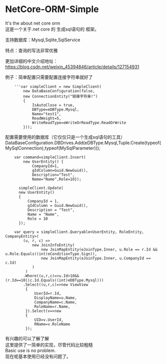 # NetCore-ORM-Simple
It's the about net core orm<br>
这是一个关于.net core 的 生成sql语句的 框架。<br>

支持数据库：Mysql,Sqlite,SqlService

特点：查询的写法非常优雅

更加详细的中文介绍地址：https://blog.csdn.net/weixin_45394846/article/details/127154931

例子：简单配置只需要配置连接字符串就好了

        '''var simpleClient = new SimpleClient(
            new DataBaseConfiguration(false,
            new ConnectionEntity("链接字符串!") 
            { 
                IsAutoClose = true,
                DBType=eDBType.Mysql,
                Name="test1",
                ReadWeight=5,
                WriteReadType=eWriteOrReadType.ReadOrWrite
            }));
配置需要使用的数据库（它仅仅只是一个生成sql语句的工具）
DataBaseConfiguration.DBDrives.Add(eDBType.Mysql,Tuple.Create(typeof(MySqlConnection),typeof(MySqlParameter)));

        var command=simpleClient.Insert(
            new UserEntity() {
                CompanyId=1,
                gIdColumn=Guid.NewGuid(),
                Description="Test",
                Name="Name",Role=10});

          simpleClient.Update(
          new UserEntity()
          {
              CompanyId = 1,
              gIdColumn = Guid.NewGuid(),
              Description = "Test",
              Name = "Name",
              Role = 10
          });

        var query = simpleClient.Queryable<UserEntity, RoleEntity, CompanyEntity>(
            (u, r, c) =>
                new JoinInfoEntity(
                    new JoinMapEntity(eJoinType.Inner, u.Role == r.Id && u.Role.Equals((int)eConditionType.Sign)),
                    new JoinMapEntity(eJoinType.Inner, u.CompanyId == c.Id)
                )
             )
            .Where((u,r,c)=>u.Id>10&&(r.Id==10||c.Id.Equals((int)eDBType.Mysql)))
            .Select((u,r,c)=>new ViewView
             {
                 UserId=r.Id,
                 DisplayName=u.Name,
                 CompanyName=c.Name,
                 RoleName=r.Name,
             }).Select(v=>new
             {
                 UID=v.UserId,
                 RName=v.RoleName
             });
有兴趣的可以了解了解<br>
这里提供了一简单的实现，尽管代码比较粗糙<br>
Basic use is no problem.<br>
现在呢基本使用已经没有问题了。<br>
